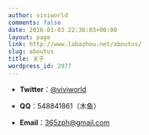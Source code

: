 ```yaml
---
author: viviworld
comments: false
date: 2016-01-03 22:36:03+00:00
layout: page
link: http://www.labazhou.net/aboutus/
slug: aboutus
title: 关于
wordpress_id: 2977
---
```



 	
  * **Twitter**：[@viviworld](https://twitter.com/viviworld)

 	
  * **QQ**：548841861（木鱼）

 	
  * **Email**：365zph@gmail.com
